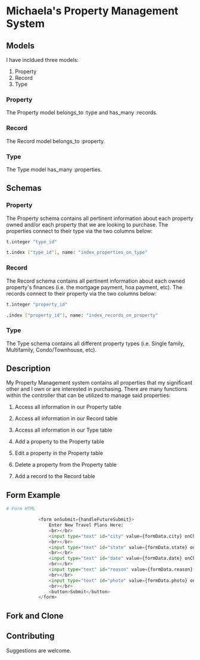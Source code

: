 # Michaela's Property Management System

## Models

I have incldued three models:
1. Property
2. Record
3. Type

### Property

The Property model belongs_to :type and has_many :records.

### Record

The Record model belongs_to :property.

### Type

The Type model has_many :properties.

## Schemas

### Property

The Property schema contains all pertinent information about each property owned and/or each property that we are looking to purchase. The properties connect to their type via the two columns below:

```bash
t.integer "type_id"
```
```bash
t.index ["type_id"], name: "index_properties_on_type"
```

### Record

The Record schema contains all pertinent information about each owned property's finances (i.e. the mortgage payment, hoa payment, etc). The records connect to their property via the two columns below:

```bash
t.integer "property_id"
```
```bash
.index ["property_id"], name: "index_records_on_property"
```

### Type

The Type schema contains all different property types (i.e. Single family, Multifamily, Condo/Townhouse, etc).

## Description

My Property Management system contains all properties that my significant other and I own or are interested in purchasing. There are many functions within the controller that can be utilized to manage said properties:
1. Access all information in our Property table

2. Access all information in our Record table

3. Access all information in our Type table

4. Add a property to the Property table

5. Edit a property in the Property table

6. Delete a property from the Property table

7. Add a record to the Record table

## Form Example

```python
# Form HTML

            <form onSubmit={handleFutureSubmit}>
                Enter New Travel Plans Here:
                <br></br>
                <input type="text" id="city" value={formData.city} onChange={handleFutureChange} placeholder="City/Activity"/>
                <br></br>
                <input type="text" id="state" value={formData.state} onChange={handleFutureChange} placeholder="State"/>
                <br></br>
                <input type="text" id="date" value={formData.date} onChange={handleFutureChange} placeholder="Date"/>
                <br></br>
                <input type="text" id="reason" value={formData.reason} onChange={handleFutureChange} placeholder="Reason for the trip"/>
                <br></br>
                <input type="text" id="photo" value={formData.photo} onChange={handleFutureChange} placeholder="Image URL"/>
                <br></br>
                <button>Submit</button>
            </form>
```

## Fork and Clone


## Contributing

Suggestions are welcome.